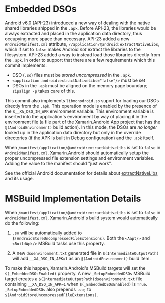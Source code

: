 # Embedded DSOs

Android v6.0 (API-23) introduced a new way of dealing with the native
shared libraries shipped in the `.apk`. Before API-23, the libraries
would be always extracted and placed in the application data
directory, thus occupying more space than necessary. API-23 added a
new `AndroidManifest.xml` attribute,
`//application/@android:extractNativeLibs`, which if set to `false`
makes Android *not* extract the libraries to the filesystem.  API-23
added a way to instead load those libraries directly from the `.apk`.
In order to support that there are a few requirements which this
commit implements:

  * DSO (`.so`) files must be *stored uncompressed* in the `.apk`.
  * `<application android:extractNativeLibs="false"/>` must be set
  * DSOs in the `.apk` must be aligned on the memory page boundary;
    `zipalign -p` takes care of this.

This commit also implements `libmonodroid.so` suport for loading our
DSOs directly from the `.apk`.  This operation mode is enabled by the
presence of the `$__XA_DSO_IN_APK` environment variable.  This
environment variable is inserted into the application's environment
by way of placing it in the environment file (a file part of the
Xamarin.Android App project that has the `@(AndroidEnvironment)`
build action).  In this mode, the DSOs are *no longer* looked up in
the application data directory but only in the override directories
(if the APK is built in Debug configuration) and the `.apk` itself.

When `/manifest/application/@android:extractNativeLibs` is set to
`false` in `AndroidManifest.xml`, Xamarin.Android should automatically
setup the proper uncompressed file extension settings and environment
variables. Adding the value to the manifest should "just work".

See the official Android documentation for details about
[extractNativeLibs][extractNativeLibs] and its usage.

[extractNativeLibs]: https://developer.android.com/guide/topics/manifest/application-element#extractNativeLibs

# MSBuild Implementation Details

When `/manifest/application/@android:extractNativeLibs` is set to
`false` in `AndroidManifest.xml`, Xamarin.Android's build system would
automatically do the following:

1. `.so` will be automatically added to
   `$(AndroidStoreUncompressedFileExtensions)`. Both the `<Aapt/>` and
   `<BuildApk/>` MSBuild tasks use this property.

3. A new `dsoenvironment.txt` generated file in
   `$(IntermediateOutputPath)` will add `__XA_DSO_IN_APK=1` as an
   `@(AndroidEnvironment)` build item.

To make this happen, Xamarin.Android's MSBuild targets will set the
`$(_EmbeddedDSOsEnabled)` property. A new `_SetupEmbeddedDSOs` MSBuild
target creates a `$(IntermediateOutputPath)dsoenvironment.txt` file
containing `__XA_DSO_IN_APK=1` when `$(_EmbeddedDSOsEnabled)` is
`True`. `_SetupEmbeddedDSOs` also prepends `.so;` to
`$(AndroidStoreUncompressedFileExtensions)`.
